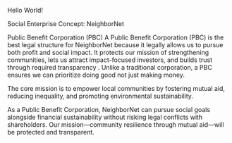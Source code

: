 Hello World!

Social Enterprise Concept: NeighborNet

Public Benefit Corporation (PBC)
A Public Benefit Corporation (PBC) is the best legal structure for NeighborNet because it legally allows us to pursue both profit and social impact. It protects our mission of strengthening communities, lets us attract impact-focused investors, and builds trust through required transparency . Unlike a traditional corporation, a PBC ensures we can prioritize doing good not just making money.


The core mission is to empower local communities by fostering mutual aid, reducing inequality, and promoting environmental sustainability.

As a Public Benefit Corporation, NeighborNet can pursue social goals alongside financial sustainability without risking legal conflicts with shareholders. Our mission—community resilience through mutual aid—will be protected and transparent.
